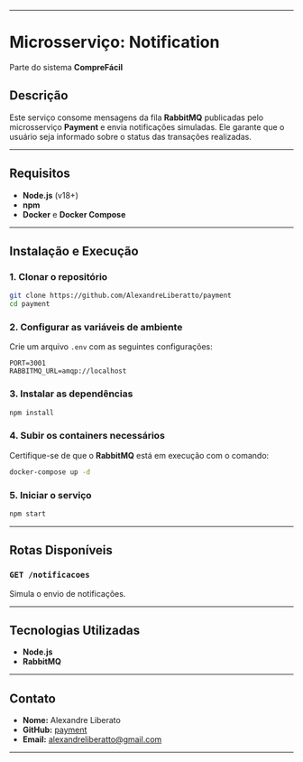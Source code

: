 
---

# Microsserviço: Notification  
Parte do sistema **CompreFácil**

## **Descrição**

Este serviço consome mensagens da fila **RabbitMQ** publicadas pelo microsserviço **Payment** e envia notificações simuladas. Ele garante que o usuário seja informado sobre o status das transações realizadas.

---

## **Requisitos**

- **Node.js** (v18+)  
- **npm**  
- **Docker** e **Docker Compose**

---

## **Instalação e Execução**

### 1. Clonar o repositório
```bash
git clone https://github.com/AlexandreLiberatto/payment
cd payment
```

### 2. Configurar as variáveis de ambiente
Crie um arquivo `.env` com as seguintes configurações:

```
PORT=3001
RABBITMQ_URL=amqp://localhost
```

### 3. Instalar as dependências
```bash
npm install
```

### 4. Subir os containers necessários
Certifique-se de que o **RabbitMQ** está em execução com o comando:

```bash
docker-compose up -d
```

### 5. Iniciar o serviço
```bash
npm start
```

---

## **Rotas Disponíveis**

### `GET /notificacoes`
Simula o envio de notificações.

---

## **Tecnologias Utilizadas**

- **Node.js**  
- **RabbitMQ**  

---

## **Contato**

- **Nome:** Alexandre Liberato  
- **GitHub:** [payment](https://github.com/AlexandreLiberatto/notification)  
- **Email:** alexandreliberatto@gmail.com  

---

